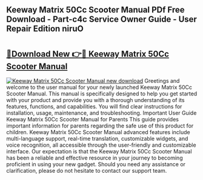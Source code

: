 ## Keeway Matrix 50Cc Scooter Manual PDf Free Download - Part-c4c Service Owner Guide - User Repair Edition niruO

# <h2><a href="http://bc83027.oget.top/?id=Keeway+Matrix+50Cc+Scooter+Manual">🔗Download New 👉🔴 Keeway Matrix 50Cc Scooter Manual</a></h2>

[![Keeway Matrix 50Cc Scooter Manual new download](https://i.imgur.com/5g1atiW.png)](http://bc83027.oget.top/?id=Keeway+Matrix+50Cc+Scooter+Manual)
Greetings and welcome to the user manual for your newly launched Keeway Matrix 50Cc Scooter Manual. This manual is specifically designed to help you get started with your product and provide you with a thorough understanding of its features, functions, and capabilities. You will find clear instructions for installation, usage, maintenance, and troubleshooting. Important User Guide Keeway Matrix 50Cc Scooter Manual for Parents This guide provides important information for parents regarding the safe use of this product for children. Keeway Matrix 50Cc Scooter Manual advanced features include multi-language support, real-time translation, customizable widgets, and voice recognition, all accessible through the user-friendly and customizable interface. Our expectation is that the Keeway Matrix 50Cc Scooter Manual has been a reliable and effective resource in your journey to becoming proficient in using your new gadget. Should you need any assistance or clarification, please do not hesitate to contact our support team.
